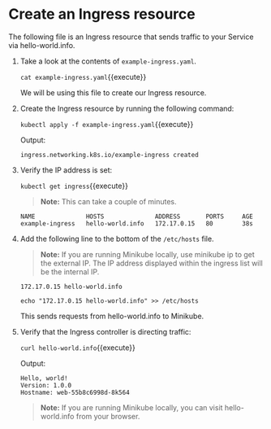 # Create an Ingress resource
The following file is an Ingress resource that sends traffic to your Service via hello-world.info.

1. Take a look at the contents of `example-ingress.yaml`.

    `cat example-ingress.yaml`{{execute}}

    We will be using this file to create our Ingress resource.


2. Create the Ingress resource by running the following command:
    
    `kubectl apply -f example-ingress.yaml`{{execute}}

    Output:

    `ingress.networking.k8s.io/example-ingress created`

3. Verify the IP address is set:
    
    `kubectl get ingress`{{execute}}

    > **Note:** This can take a couple of minutes.

    ```
    NAME              HOSTS              ADDRESS       PORTS     AGE
    example-ingress   hello-world.info   172.17.0.15   80        38s
    ```

4. Add the following line to the bottom of the `/etc/hosts` file.

    > **Note:** If you are running Minikube locally, use minikube ip to get the external IP. The IP address displayed within the ingress list will be the internal IP.

    `172.17.0.15 hello-world.info`

    `echo "172.17.0.15 hello-world.info" >> /etc/hosts`

    This sends requests from hello-world.info to Minikube.

5. Verify that the Ingress controller is directing traffic:

    `curl hello-world.info`{{execute}}

    Output:

    ```
    Hello, world!
    Version: 1.0.0
    Hostname: web-55b8c6998d-8k564
    ```

    > **Note:** If you are running Minikube locally, you can visit hello-world.info from your browser.